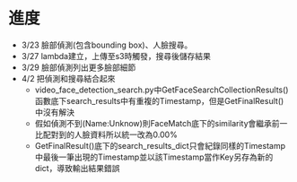 # 進度
- 3/23 臉部偵測(包含bounding box)、人臉搜尋。
- 3/27 lambda建立，上傳至s3時觸發，搜尋後儲存結果
- 3/29 臉部偵測列出更多臉部細節
- 4/2  把偵測和搜尋結合起來
    - video_face_detection_search.py中GetFaceSearchCollectionResults()函數底下search_results中有重複的Timestamp，但是GetFinalResult()中沒有解決
    - 假如偵測不到(Name:Unknow)則FaceMatch底下的similarity會繼承前一比配對到的人臉資料所以統一改為0.00%
    - GetFinalResult()底下的search_results_dict只會紀錄同樣的Timestamp中最後一筆出現的Timestamp並以該Timestamp當作Key另存為新的dict，導致輸出結果錯誤